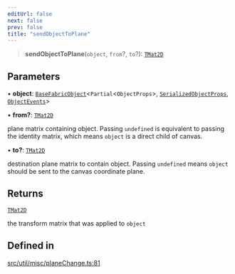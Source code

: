 ```yaml
---
editUrl: false
next: false
prev: false
title: "sendObjectToPlane"
---
```


> **sendObjectToPlane**(`object`, `from`?, `to`?): [`TMat2D`](/api/type-aliases/tmat2d/)

## Parameters

• **object**: [`BaseFabricObject`](/api/classes/basefabricobject/)\<`Partial`\<`ObjectProps`\>, [`SerializedObjectProps`](/api/interfaces/serializedobjectprops/), [`ObjectEvents`](/api/interfaces/objectevents/)\>

• **from?**: [`TMat2D`](/api/type-aliases/tmat2d/)

plane matrix containing object. Passing `undefined` is equivalent to passing the identity matrix, which means `object` is a direct child of canvas.

• **to?**: [`TMat2D`](/api/type-aliases/tmat2d/)

destination plane matrix to contain object. Passing `undefined` means `object` should be sent to the canvas coordinate plane.

## Returns

[`TMat2D`](/api/type-aliases/tmat2d/)

the transform matrix that was applied to `object`

## Defined in

[src/util/misc/planeChange.ts:81](https://github.com/fabricjs/fabric.js/blob/c093e29e73123dafcfa091ff4d5e04e690bb796e/src/util/misc/planeChange.ts#L81)
